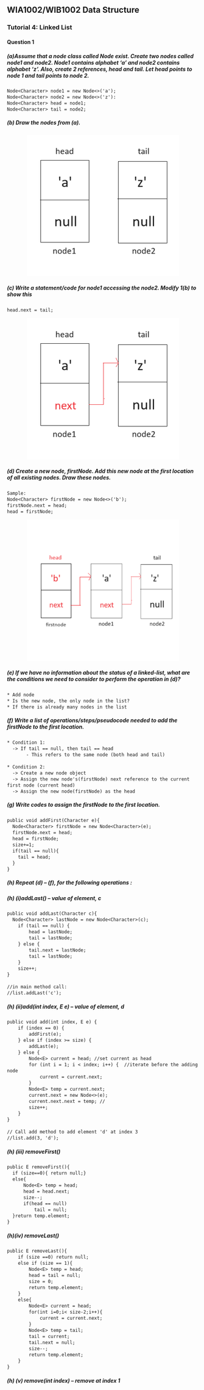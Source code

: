 ## WIA1002/WIB1002 Data Structure
### Tutorial 4: Linked List

#### Question 1
##### (a)Assume that a node class called Node<E> exist. Create two nodes called node1 and node2. Node1 contains alphabet ‘a’ and node2 contains alphabet ‘z’. Also, create 2 references, head and tail. Let head points to node 1 and tail points to node 2.
```plaintext
Node<Character> node1 = new Node<>('a');
Node<Character> node2 = new Node<>('z'):
Node<Character> head = node1;
Node<Character> tail = node2;
```

##### (b) Draw the nodes from (a).
<p align="center">
<img src="Tutoq1.png" alt="Node from (a)" width="400" height="370">
</p>


##### (c)  Write a statement/code for node1 accessing the node2. Modify 1(b) to show this
```plaintext
head.next = tail;
```
<p align="center">
<img src="Tutoq1(c).png" alt="node1 accessing node2 (c)" width="400" height="370">
</p>

##### (d) Create a new node, firstNode. Add this new node at the first location of all existing nodes. Draw these nodes. 
```plaintext
Sample:
Node<Character> firstNode = new Node<>('b');
firstNode.next = head;
head = firstNode;
```
<p align="center">
<img src="Tutoq1(d).png" alt="node1 accessing node2 (c)" width="400" height="370">
</p>

##### (e) If we have no information about the status of a linked-list, what are the conditions we need to consider to perform the operation in (d)?
```plaintext
* Add node
* Is the new node, the only node in the list?
* If there is already many nodes in the list
```

##### (f) Write a list of operations/steps/pseudocode needed to add the firstNode to the first location.
```plaintext
* Condition 1:
  -> If tail == null, then tail == head
       - This refers to the same node (both head and tail)

* Condition 2:
  -> Create a new node object
  -> Assign the new node's(firstNode) next reference to the current first node (current head)
  -> Assign the new node(firstNode) as the head
```

##### (g) Write codes to assign the firstNode to the first location. 
```plaintext
public void addFirst(Character e){
  Node<Character> firstNode = new Node<Character>(e);
  firstNode.next = head;
  head = firstNode;
  size+=1;
  if(tail == null){
    tail = head;
  }
}
```

##### (h) Repeat (d) – (f), for the following operations :
##### (h) (i)addLast() – value of element, c
```plaintext
public void addLast(Character c){
  Node<Character> lastNode = new Node<Character>(c);
    if (tail == null) {
        head = lastNode;
        tail = lastNode;
    } else {
        tail.next = lastNode;
        tail = lastNode;
    }
    size++; 
}

//in main method call:
//list.addLast('c');

```
##### (h) (ii)add(int index, E e) – value of element, d
```plaintext
public void add(int index, E e) {
    if (index == 0) {
        addFirst(e);
    } else if (index >= size) {
        addLast(e);
    } else {
        Node<E> current = head; //set current as head
        for (int i = 1; i < index; i++) {  //iterate before the adding node
            current = current.next;
        }
        Node<E> temp = current.next; 
        current.next = new Node<>(e); 
        current.next.next = temp; //
        size++;
    }
}

// Call add method to add element 'd' at index 3
//list.add(3, 'd');
```

##### (h) (iii) removeFirst() 
```plaintext
public E removeFirst(){
  if (size==0){ return null;}
  else{
      Node<E> temp = head;
      head = head.next;
      size--;
      if(head == null)
          tail = null;
  }return temp.element;
}
```

##### (h)(iv) removeLast()
```plaintext
public E removeLast(){
    if (size ==0) return null;
    else if (size == 1){
        Node<E> temp = head;
        head = tail = null;
        size = 0;
        return temp.element;
    }
    else{
        Node<E> current = head;
        for(int i=0;i< size-2;i++){
            current = current.next;
        }
        Node<E> temp = tail;
        tail = current;
        tail.next = null;
        size--;
        return temp.element;
    }
}
```

##### (h) (v) remove(int index) – remove at index 1
```plaintext





```







